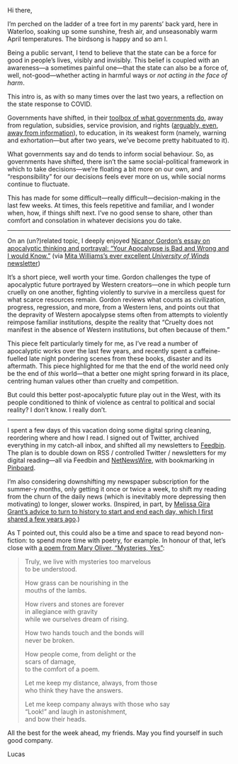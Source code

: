 Hi there,

I’m perched on the ladder of a tree fort in my parents’ back yard, here in Waterloo, soaking up some sunshine, fresh air, and unseasonably warm April temperatures. The birdsong is happy and so am I.

Being a public servant, I tend to believe that the state can be a force for good in people’s lives, visibly and invisibly. This belief is coupled with an awareness—a sometimes painful one—that the state can also be a force of, well, not-good—whether acting in harmful ways or _not acting in the face of harm_.

This intro is, as with so many times over the last two years, a reflection on the state response to COVID.

Governments have shifted, in their [toolbox of what governments do](http://www.atlas101.ca/pm/concepts/bardachs-things-governments-do/), away from regulation, subsidies, service provision, and rights ([arguably, even, away from information](https://www.theglobeandmail.com/canada/article-covid-19-data-ba2-variant-sixth-wave/)), to education, in its weakest form (namely, warning and exhortation—but after two years, we’ve become pretty habituated to it).

What governments say and do tends to inform social behaviour. So, as governments have shifted, there isn’t the same social-political framework in which to take decisions—we’re floating a bit more on our own, and “responsibility” for our decisions feels ever more on us, while social norms continue to fluctuate.

This has made for some difficult—really difficult—decision-making in the last few weeks. At times, this feels repetitive and familiar, and I wonder when, how, if things shift next. I’ve no good sense to share, other than comfort and consolation in whatever decisions you do take.

---

On an (un?)related topic, I deeply enjoyed [Nicanor Gordon’s essay on apocalyptic thinking and portrayal: “Your Apocalypse is Bad and Wrong and I would Know.”](https://medium.com/@nykgordon/your-apocalypse-is-bad-and-wrong-and-i-would-know-28ab7eb7a86e) (via [Mita Williams’s ever excellent _University of Winds_ newsletter](https://tinyletter.com/UniversityOfWinds))

It’s a short piece, well worth your time. Gordon challenges the type of apocalyptic future portrayed by Western creators—one in which people turn cruelly on one another, fighting violently to survive in a merciless quest for what scarce resources remain. Gordon reviews what counts as civilization, progress, regression, and more, from a Western lens, and points out that the depravity of Western apocalypse stems often from attempts to violently reimpose familiar institutions, despite the reality that “Cruelty does not manifest in the absence of Western institutions, but often because of them.”

This piece felt particularly timely for me, as I’ve read a number of apocalyptic works over the last few years, and recently spent a caffeine-fuelled late night pondering scenes from these books, disaster and its aftermath. This piece highlighted for me that the end of the world need only be the end of _this_ world—that a better one might spring forward in its place, centring human values other than cruelty and competition.

But could this better post-apocalyptic future play out in the West, with its people conditioned to think of violence as central to political and social reality? I don’t know. I really don’t.

---

I spent a few days of this vacation doing some digital spring cleaning, reordering where and how I read. I signed out of Twitter, archived everything in my catch-all inbox, and shifted all my newsletters to [Feedbin](https://feedbin.com/). The plan is to double down on RSS / controlled Twitter / newsletters for my digital reading—all via Feedbin and [NetNewsWire](https://netnewswire.com/), with bookmarking in [Pinboard](https://pinboard.in/).

I’m also considering downshifting my newspaper subscription for the summer-y months, only getting it once or twice a week, to shift my reading from the churn of the daily news (which is inevitably more depressing then motivating) to longer, slower works. (Inspired, in part, by [Melissa Gira Grant’s advice to turn to history to start and end each day, which I first shared a few years ago](https://lucascherkewski.com/hit-and-miss/32-season-2-episode-22/).)

As T pointed out, this could also be a time and space to read beyond non-fiction: to spend more time with poetry, for example. In honour of that, let’s close with [a poem from Mary Oliver, “Mysteries, Yes”](https://apoemaday.tumblr.com/post/614761681993842688/mysteries-yes):

> Truly, we live with mysteries too marvelous  
> to be understood.
>
> How grass can be nourishing in the  
> mouths of the lambs.
> 
> How rivers and stones are forever  
> in allegiance with gravity  
> while we ourselves dream of rising.
> 
> How two hands touch and the bonds will  
> never be broken.
> 
> How people come, from delight or the  
> scars of damage,  
> to the comfort of a poem.
>
> Let me keep my distance, always, from those  
> who think they have the answers.
>
> Let me keep company always with those who say  
> “Look!” and laugh in astonishment,  
> and bow their heads.

All the best for the week ahead, my friends. May you find yourself in such good company.

Lucas